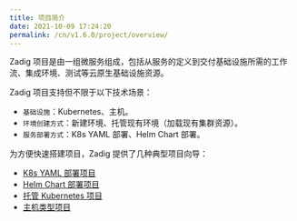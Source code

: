 ```yaml
---
title: 项目简介
date: 2021-10-09 17:24:20
permalink: /cn/v1.6.0/project/overview/
---
```

Zadig 项目是由一组微服务组成，包括从服务的定义到交付基础设施所需的工作流、集成环境、测试等云原生基础设施资源。

Zadig 项目支持但不限于以下技术场景：
- `基础设施`：Kubernetes、主机。
- `环境创建方式`：新建环境、托管现有环境（加载现有集群资源）。
- `服务部署方式`：K8s YAML 部署、Helm Chart 部署。

为方便快速搭建项目，Zadig 提供了几种典型项目向导：
* [K8s YAML 部署项目](/v1.6.0/project/k8s-yaml/)
* [Helm Chart 部署项目](/v1.6.0/project/helm-chart/)
* [托管 Kubernetes 项目](/v1.6.0/project/host-k8s-resources/)
* [主机类型项目](/v1.6.0/project/vm/)
